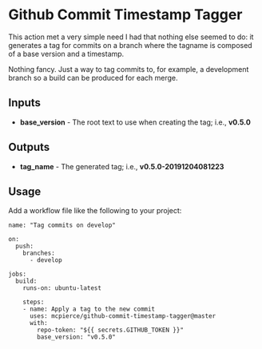 # Github Commit Timestamp Tagger

This action met a very simple need I had that nothing else seemed to do: it generates
a tag for commits on a branch where the tagname is composed of a base version and
a timestamp.

Nothing fancy. Just a way to tag commits to, for example, a development branch so
a build can be produced for each merge.

## Inputs

 * **base_version** - The root text to use when creating the tag; i.e., **v0.5.0**

## Outputs
 * **tag_name** - The generated tag; i.e., **v0.5.0-20191204081223**

## Usage

Add a workflow file like the following to your project:

```
name: "Tag commits on develop"

on:
  push:
    branches:
      - develop

jobs:
  build:
    runs-on: ubuntu-latest

    steps:
    - name: Apply a tag to the new commit
      uses: mcpierce/github-commit-timestamp-tagger@master
      with:
        repo-token: "${{ secrets.GITHUB_TOKEN }}"
        base_version: "v0.5.0"
```
